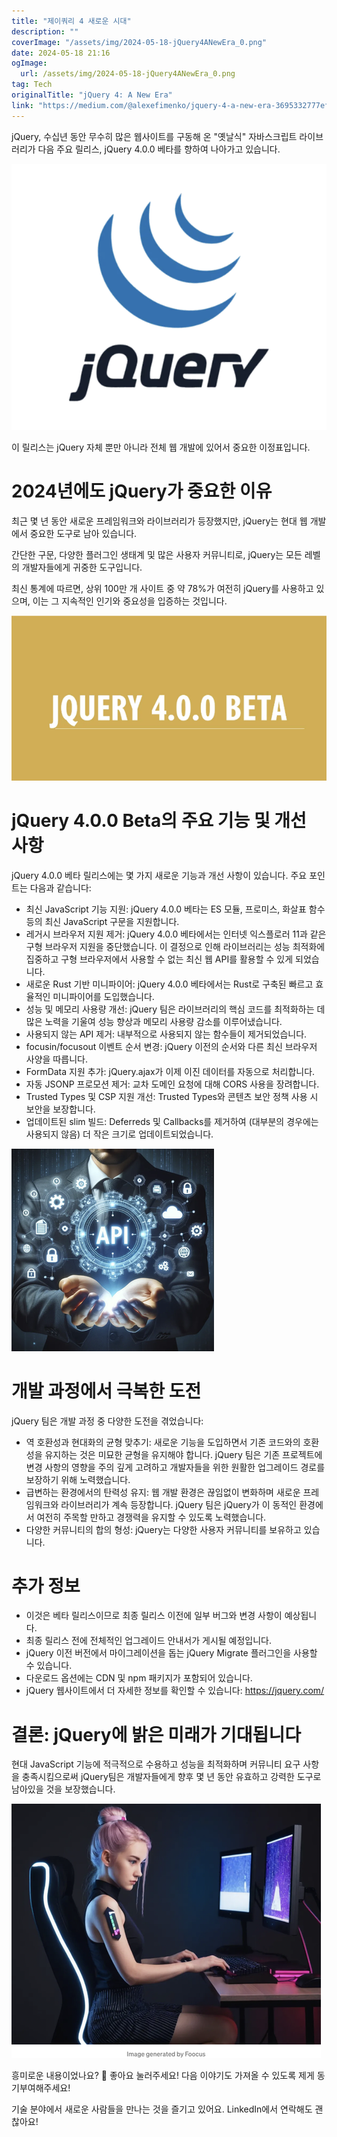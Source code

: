 ```yaml
---
title: "제이쿼리 4 새로운 시대"
description: ""
coverImage: "/assets/img/2024-05-18-jQuery4ANewEra_0.png"
date: 2024-05-18 21:16
ogImage: 
  url: /assets/img/2024-05-18-jQuery4ANewEra_0.png
tag: Tech
originalTitle: "jQuery 4: A New Era"
link: "https://medium.com/@alexefimenko/jquery-4-a-new-era-3695332777ef"
---
```



jQuery, 수십년 동안 무수히 많은 웹사이트를 구동해 온 "옛날식" 자바스크립트 라이브러리가 다음 주요 릴리스, jQuery 4.0.0 베타를 향하여 나아가고 있습니다.

![2024-05-18-jQuery4ANewEra_0.png](/assets/img/2024-05-18-jQuery4ANewEra_0.png)

이 릴리스는 jQuery 자체 뿐만 아니라 전체 웹 개발에 있어서 중요한 이정표입니다.

# 2024년에도 jQuery가 중요한 이유

<div class="content-ad"></div>

최근 몇 년 동안 새로운 프레임워크와 라이브러리가 등장했지만, jQuery는 현대 웹 개발에서 중요한 도구로 남아 있습니다.

간단한 구문, 다양한 플러그인 생태계 및 많은 사용자 커뮤니티로, jQuery는 모든 레벨의 개발자들에게 귀중한 도구입니다.

최신 통계에 따르면, 상위 100만 개 사이트 중 약 78%가 여전히 jQuery를 사용하고 있으며, 이는 그 지속적인 인기와 중요성을 입증하는 것입니다.

<img src="/assets/img/2024-05-18-jQuery4ANewEra_1.png" />

<div class="content-ad"></div>

# jQuery 4.0.0 Beta의 주요 기능 및 개선 사항

jQuery 4.0.0 베타 릴리스에는 몇 가지 새로운 기능과 개선 사항이 있습니다. 주요 포인트는 다음과 같습니다:

- 최신 JavaScript 기능 지원: jQuery 4.0.0 베타는 ES 모듈, 프로미스, 화살표 함수 등의 최신 JavaScript 구문을 지원합니다.
- 레거시 브라우저 지원 제거: jQuery 4.0.0 베타에서는 인터넷 익스플로러 11과 같은 구형 브라우저 지원을 중단했습니다. 이 결정으로 인해 라이브러리는 성능 최적화에 집중하고 구형 브라우저에서 사용할 수 없는 최신 웹 API를 활용할 수 있게 되었습니다.
- 새로운 Rust 기반 미니파이어: jQuery 4.0.0 베타에서는 Rust로 구축된 빠르고 효율적인 미니파이어를 도입했습니다.
- 성능 및 메모리 사용량 개선: jQuery 팀은 라이브러리의 핵심 코드를 최적화하는 데 많은 노력을 기울여 성능 향상과 메모리 사용량 감소를 이루어냈습니다.
- 사용되지 않는 API 제거: 내부적으로 사용되지 않는 함수들이 제거되었습니다.
- focusin/focusout 이벤트 순서 변경: jQuery 이전의 순서와 다른 최신 브라우저 사양을 따릅니다.
- FormData 지원 추가: jQuery.ajax가 이제 이진 데이터를 자동으로 처리합니다.
- 자동 JSONP 프로모션 제거: 교차 도메인 요청에 대해 CORS 사용을 장려합니다.
- Trusted Types 및 CSP 지원 개선: Trusted Types와 콘텐츠 보안 정책 사용 시 보안을 보장합니다.
- 업데이트된 slim 빌드: Deferreds 및 Callbacks를 제거하여 (대부분의 경우에는 사용되지 않음) 더 작은 크기로 업데이트되었습니다.

![image](/assets/img/2024-05-18-jQuery4ANewEra_2.png)

<div class="content-ad"></div>

# 개발 과정에서 극복한 도전

jQuery 팀은 개발 과정 중 다양한 도전을 겪었습니다:

- 역 호환성과 현대화의 균형 맞추기: 새로운 기능을 도입하면서 기존 코드와의 호환성을 유지하는 것은 미묘한 균형을 유지해야 합니다. jQuery 팀은 기존 프로젝트에 변경 사항의 영향을 주의 깊게 고려하고 개발자들을 위한 원활한 업그레이드 경로를 보장하기 위해 노력했습니다.
- 급변하는 환경에서의 탄력성 유지: 웹 개발 환경은 끊임없이 변화하며 새로운 프레임워크와 라이브러리가 계속 등장합니다. jQuery 팀은 jQuery가 이 동적인 환경에서 여전히 주목할 만하고 경쟁력을 유지할 수 있도록 노력했습니다.
- 다양한 커뮤니티의 합의 형성: jQuery는 다양한 사용자 커뮤니티를 보유하고 있습니다.

# 추가 정보

<div class="content-ad"></div>

- 이것은 베타 릴리스이므로 최종 릴리스 이전에 일부 버그와 변경 사항이 예상됩니다.
- 최종 릴리스 전에 전체적인 업그레이드 안내서가 게시될 예정입니다.
- jQuery 이전 버전에서 마이그레이션을 돕는 jQuery Migrate 플러그인을 사용할 수 있습니다.
- 다운로드 옵션에는 CDN 및 npm 패키지가 포함되어 있습니다.
- jQuery 웹사이트에서 더 자세한 정보를 확인할 수 있습니다: https://jquery.com/

# 결론: jQuery에 밝은 미래가 기대됩니다

현대 JavaScript 기능에 적극적으로 수용하고 성능을 최적화하며 커뮤니티 요구 사항을 충족시킴으로써 jQuery팀은 개발자들에게 향후 몇 년 동안 유효하고 강력한 도구로 남아있을 것을 보장했습니다.

![이미지](/assets/img/2024-05-18-jQuery4ANewEra_3.png)

<div class="content-ad"></div>

흥미로운 내용이었나요? 👏 좋아요 눌러주세요! 다음 이야기도 가져올 수 있도록 제게 동기부여해주세요!

기술 분야에서 새로운 사람들을 만나는 것을 즐기고 있어요. LinkedIn에서 연락해도 괜찮아요!